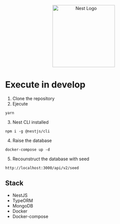 <p align="center">
  <a href="http://nestjs.com/" target="blank"><img src="https://nestjs.com/img/logo-small.svg" width="200" alt="Nest Logo" /></a>
</p>

# Execute in develop

1. Clone the repository
2. Ejecute

```
yarn
```

3. Nest CLI installed

```
npm i -g @nestjs/cli
```

4. Raise the database

```
docker-compose up -d
```

5. Recounstruct the database with seed

```
http://localhost:3000/api/v2/seed
```

## Stack

- NestJS
- TypeORM
- MongoDB
- Docker
- Docker-compose
